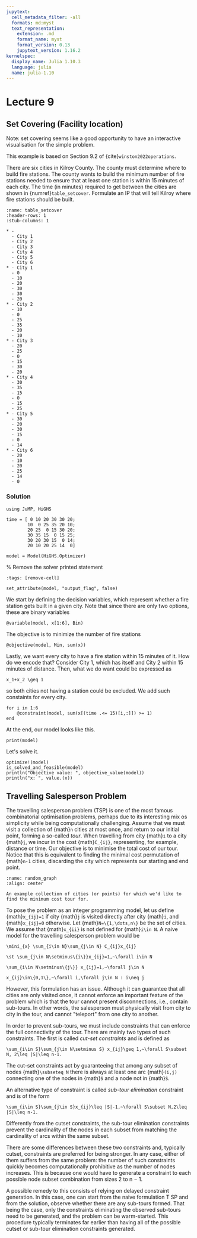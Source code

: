```yaml
---
jupytext:
  cell_metadata_filter: -all
  formats: md:myst
  text_representation:
    extension: .md
    format_name: myst
    format_version: 0.13
    jupytext_version: 1.16.2
kernelspec:
  display_name: Julia 1.10.3
  language: julia
  name: julia-1.10
---
```


# Lecture 9

## Set Covering (Facility location)

Note: set covering seems like a good opportunity to have an interactive visualisation for the simple problem.

This example is based on Section 9.2 of {cite}`winston2022operations`.

There are six cities in Kilroy County.
The county must determine where to build fire stations.
The county wants to build the minimum number of fire stations needed to ensure that at least one station is within 15 minutes of each city.
The time (in minutes) required to get between the cities are shown in {numref}`table_setcover`.
Formulate an IP that will tell Kilroy where fire stations should be built.

```{list-table} Distance between cities (in minutes)
:name: table_setcover
:header-rows: 1
:stub-columns: 1

* - 
  - City 1
  - City 2
  - City 3
  - City 4
  - City 5
  - City 6
* - City 1
  - 0
  - 10
  - 20
  - 30
  - 30
  - 20
* - City 2
  - 10
  - 0
  - 25
  - 35
  - 20
  - 10
* - City 3
  - 20
  - 25
  - 0
  - 15
  - 30
  - 20
* - City 4
  - 30
  - 35
  - 15
  - 0
  - 15
  - 25
* - City 5
  - 30
  - 20
  - 30
  - 15
  - 0
  - 14
* - City 6
  - 20
  - 10
  - 20
  - 25
  - 14
  - 0
```

### Solution

```{code-cell}
using JuMP, HiGHS

time = [ 0 10 20 30 30 20;
        10  0 25 35 20 10;
        20 25  0 15 30 20;
        30 35 15  0 15 25;
        30 20 30 15  0 14;
        20 10 20 25 14  0]

model = Model(HiGHS.Optimizer)
```

% Remove the solver printed statement
```{code-cell}
:tags: [remove-cell]

set_attribute(model, "output_flag", false)
```

We start by defining the decision variables, which represent whether a fire station gets built in a given city.
Note that since there are only two options, these are binary variables
```{code-cell}
@variable(model, x[1:6], Bin)
```

The objective is to minimize the number of fire stations
```{code-cell}
@objective(model, Min, sum(x))
```

Lastly, we want every city to have a fire station within 15 minutes of it.
How do we encode that?
Consider City 1, which has itself and City 2 within 15 minutes of distance.
Then, what we do want could be expressed as
```{math}
x_1+x_2 \geq 1
```
so both cities not having a station could be excluded.
We add such constaints for every city.
```{code-cell}
for i in 1:6
    @constraint(model, sum(x[(time .<= 15)[i,:]]) >= 1)
end
```

At the end, our model looks like this.
```{code-cell}
print(model)
```
Let's solve it.

```{code-cell}
optimize!(model)
is_solved_and_feasible(model)
println("Objective value: ", objective_value(model))
println("x: ", value.(x))
```

## Travelling Salesperson Problem

The travelling salesperson problem (TSP) is one of the most famous combinatorial optimisation problems, perhaps due to its interesting mix os simplicity while being computationally challenging.
Assume that we must visit a collection of {math}`n` cities at most once, and return to our initial point, forming a so-called _tour_. When travelling from city {math}`i` to a city {math}`j`, we incur in the cost {math}`C_{ij}`, representing, for example, distance or time. 
Our objective is to minimise the total cost of our tour.
Notice that this is equivalent to finding the minimal cost permutation of {math}`n-1` cities, discarding the city which represents our starting and end point.

```{figure} ../figures/random_graph.svg
:name: random_graph
:align: center

An example collection of cities (or points) for which we'd like to find the minimum cost tour for.
```

To pose the problem as an integer programming model, let us define {math}`x_{ij}=1` if city {math}`j` is visited directly after city {math}`i`, and {math}`x_{ij}=0` otherwise.
Let {math}`N=\{1,\dots,n\}` be the set of cities.
We assume that {math}`x_{ii}` is not defined for {math}`i\in N`.
A naive model for the travelling salesperson problem would be

```{math}
\mini_{x} \sum_{i\in N}\sum_{j\in N} C_{ij}x_{ij}

\st \sum_{j\in N\setminus\{i\}}x_{ij}=1,~\forall i\in N

\sum_{i\in N\setminus\{j\}} x_{ij}=1,~\forall j\in N

x_{ij}\in\{0,1\},~\forall i,\forall j\in N : i\neq j
```

However, this formulation has an issue.
Although it can guarantee that all cities are only visited once, it cannot enforce an important feature of the problem which is that the tour cannot present disconnections, i.e., contain sub-tours.
In other words, the salesperson must physically visit from city to city in the tour, and cannot "teleport" from one city to another.

In order to prevent sub-tours, we must include constraints that can enforce the full connectivity of the tour.
There are mainly two types of such constraints.
The first is called _cut-set constraints_ and is defined as
```{math}
\sum_{i\in S}\sum_{j\in N\setminus S} x_{ij}\geq 1,~\forall S\subset N, 2\leq |S|\leq n-1.
```

The cut-set constraints act by guaranteeing that among any subset of nodes {math}`\subseteq N` there is always at least one arc {math}`(i,j)` connecting one of the nodes in {math}`S` and a node not in {math}`S`.

An alternative type of constraint is called _sub-tour elimination_ constraint and is of the form
```{math}
\sum_{i\in S}\sum_{j\in S}x_{ij}\leq |S|-1,~\forall S\subset N,2\leq |S|\leq n-1.
```

Differently from the cutset constraints, the sub-tour elimination constraints prevent the cardinality of the nodes in each subset from matching the cardinality of arcs within the same subset.

There are some differences between these two constraints and, typically cutset, constraints are preferred for being stronger.
In any case, either of them suffers from the same problem: the number of such constraints quickly becomes computationally prohibitive as the number of nodes increases. 
This is because one would have to generate a constraint to each possible node subset combination from sizes 2 to n − 1.

A possible remedy to this consists of relying on delayed constraint generation. 
In this case, one can start from the naive formulation T SP and from the solution, observe whether there are any sub-tours formed.
That being the case, only the constraints eliminating the observed sub-tours need to be generated, and the problem can be warm-started.
This procedure typically terminates far earlier than having all of the possible cutset or sub-tour elimination constraints generated.